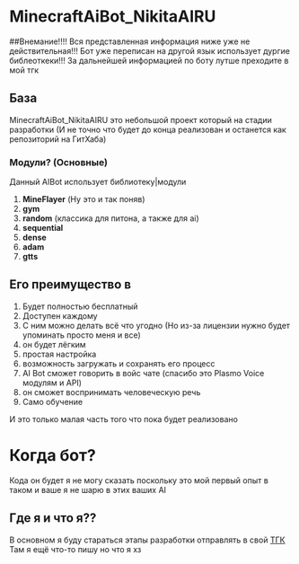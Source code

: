 # MinecraftAiBot_NikitaAIRU

##Внемание!!!! Вся представленная информация ниже уже не действительная!!! Бот уже переписан на другой язык использует дургие библеоткеки!!! За дальнейшей информацией по боту лутше преходите в мой тгк

## База

MinecraftAiBot_NikitaAIRU это небольшой проект который на стадии разработки (И не точно что будет до конца реализован и останется как репозиторий на ГитХаба)

### Модули? (Основные)

Данный AIBot использует библиотеку|модули

1. **MineFlayer** (Ну это и так поняв)
2. **gym**
3. **random** (классика для питона, а также для ai)
4. **sequential**
5. **dense**
6. **adam**
7. **gtts**

## Его преимущество в

1.  Будет полностью бесплатный
2.  Доступен каждому
3. С ним можно делать всё что угодно (Но из-за лицензии нужно будет упоминать просто меня и все)
4. он будет лёгким
5. простая настройка
6. возможность загружать и сохранять его процесс
7. AI Bot сможет говорить в войс чате (спасибо это Plasmo Voice модулям и API)
8. он сможет воспринимать человеческую речь
9. Само обучение

И это только малая часть того что пока будет реализовано

# Когда бот?

Кода он будет я не могу сказать поскольку это мой первый опыт в таком и ваше я не шарю в этих ваших AI

## Где я и что я??

В основном я буду стараться этапы разработки отправлять в свой  [ТГК](https://t.me/Hikikomori_is_fun_to_be)
Там я ещё что-то пишу но что я хз
